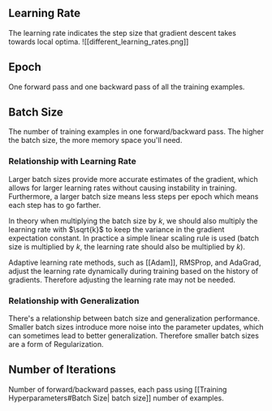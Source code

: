 
## Learning Rate

The learning rate indicates the step size that gradient descent takes towards local optima.
![[different_learning_rates.png]]

## Epoch

One forward pass and one backward pass of all the training examples.

## Batch Size

The number of training examples in one forward/backward pass. The higher the batch size, the more memory space you'll need.

### Relationship with Learning Rate

Larger batch sizes provide more accurate estimates of the gradient, which allows for larger learning rates without causing instability in training. Furthermore, a larger batch size means less steps per epoch which means each step has to go farther. 

In theory when multiplying the batch size by $k$, we should also multiply the learning rate with $\sqrt{k}$ to keep the variance in the gradient expectation constant. In practice a simple linear scaling rule is used (batch size is multiplied by $k$, the learning rate should also be multiplied by $k$).

Adaptive learning rate methods, such as  [[Adam]], RMSProp, and AdaGrad, adjust the learning rate dynamically during training based on the history of gradients. Therefore adjusting the learning rate may not be needed.

### Relationship with Generalization
There's a relationship between batch size and generalization performance. Smaller batch sizes introduce more noise into the parameter updates, which can sometimes lead to better generalization. Therefore smaller batch sizes are a form of Regularization. 
## Number of Iterations

Number of forward/backward passes, each pass using [[Training Hyperparameters#Batch Size| batch size]] number of examples.
